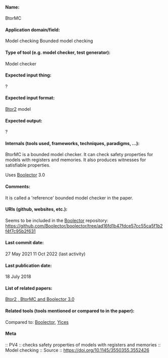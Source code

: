 #### Name:
BtorMC

#### Application domain/field:
Model checking
Bounded model checking

#### Type of tool (e.g. model checker, test generator):
Model checker

#### Expected input thing:
?

#### Expected input format:
[Btor2](../../Formats/Btor2.md) model

#### Expected output:
?

#### Internals (tools used, frameworks, techniques, paradigms, ...):
BtorMC is a bounded model checker.
It can check safety properties for models with registers and memories.
It also produces witnesses for satisfiable properties.

Uses [Boolector](../Solvers/SMT/Boolector.md) 3.0

#### Comments:
It is called a 'reference' bounded model checker in the paper.

#### URIs (github, websites, etc.):
Seems to be included in the [Boolector](../Solvers/SMT/Boolector.md) repository: https://github.com/Boolector/boolector/tree/ad16fd1b47fdce57cc55ca5f1b2f4f7c95b2f631

#### Last commit date:
27 May 2021
11 Oct 2022 (last activity)

#### Last publication date:
18 July 2018

#### List of related papers:
[Btor2 , BtorMC and Boolector 3.0](https://doi.org/10.1007/978-3-319-96145-3_32)

#### Related tools (tools mentioned or compared to in the paper):
Compared to: [Boolector](../Solvers/SMT/Boolector.md), [Yices](../Solvers/SMT/Yices.md)

#### Meta
:: PV4 :: checks safety properties of models with registers and memories
:: Model checking
:: Source :: https://doi.org/10.1145/3550355.3552426
